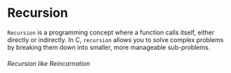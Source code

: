 # Recursion
`Recursion` is a programming concept where a function calls itself, either directly or indirectly.
In C, `recursion` allows you to solve complex problems by breaking them down into smaller, more manageable sub-problems.


<h6> Recursion like Reincarnation </h6>
